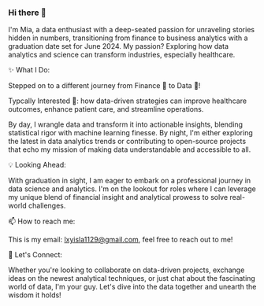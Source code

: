### Hi there 👋 

I'm Mia, a data enthusiast with a deep-seated passion for unraveling stories hidden in numbers, transitioning from finance to business analytics with a graduation date set for June 2024. My passion? Exploring how data analytics and science can transform industries, especially healthcare.

✨ What I Do:

Stepped on to a different journey from Finance 💸 to Data 🔢!

Typcally Interested 🤩: how data-driven strategies can improve healthcare outcomes, enhance patient care, and streamline operations.

By day, I wrangle data and transform it into actionable insights, blending statistical rigor with machine learning finesse. By night, I'm either exploring the latest in data analytics trends or contributing to open-source projects that echo my mission of making data understandable and accessible to all.

💡 Looking Ahead:

With graduation in sight, I am eager to embark on a professional journey in data science and analytics. I'm on the lookout for roles where I can leverage my unique blend of financial insight and analytical prowess to solve real-world challenges.

📫 How to reach me: 

This is my email: lxyisla1129@gmail.com, feel free to reach out to me!

🤝 Let's Connect:

Whether you're looking to collaborate on data-driven projects, exchange ideas on the newest analytical techniques, or just chat about the fascinating world of data, I'm your guy. Let's dive into the data together and unearth the wisdom it holds!

<!--
**lxyisla1129/lxyisla1129** is a ✨ _special_ ✨ repository because its `README.md` (this file) appears on your GitHub profile.

Here are some ideas to get you started:

- 🔭 I’m currently working on ...
- 🌱 I’m currently learning ...
- 👯 I’m looking to collaborate on ...
- 🤔 I’m looking for help with ...
- 💬 Ask me about ...
- 📫 How to reach me: ...
- 😄 Pronouns: ...
- ⚡ Fun fact: ...
-->
